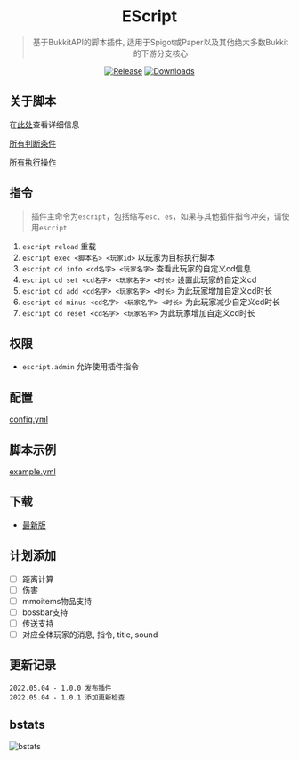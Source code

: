 <div align="center">

# EScript

> 基于BukkitAPI的脚本插件, 适用于Spigot或Paper以及其他绝大多数Bukkit的下游分支核心

[![Release](https://img.shields.io/github/v/release/4o4E/EScript?label=Release)](https://github.com/4o4E/EScript/releases/latest)
[![Downloads](https://img.shields.io/github/downloads/4o4E/EScript/total?label=Download)](https://github.com/4o4E/EScript/releases)

</div>

## 关于脚本

在[此处](docs/script.md)查看详细信息

[所有判断条件](docs/condition.md)

[所有执行操作](docs/execution.md)

## 指令

> 插件主命令为`escript`，包括缩写`esc`、`es`，如果与其他插件指令冲突，请使用`escript`

1. `escript reload` 重载
2. `escript exec <脚本名> <玩家id>` 以玩家为目标执行脚本
3. `escript cd info <cd名字> <玩家名字>` 查看此玩家的自定义cd信息
4. `escript cd set <cd名字> <玩家名字> <时长>` 设置此玩家的自定义cd
5. `escript cd add <cd名字> <玩家名字> <时长>` 为此玩家增加自定义cd时长
6. `escript cd minus <cd名字> <玩家名字> <时长>` 为此玩家减少自定义cd时长
7. `escript cd reset <cd名字> <玩家名字>` 为此玩家增加自定义cd时长

## 权限

- `escript.admin` 允许使用插件指令

## 配置

[config.yml](src/main/resources/config.yml)

## 脚本示例

[example.yml](src/main/resources/example.yml)

## 下载

- [最新版](https://github.com/4o4E/EScript/releases/latest)

## 计划添加

- [ ] 距离计算
- [ ] 伤害
- [ ] mmoitems物品支持
- [ ] bossbar支持
- [ ] 传送支持
- [ ] 对应全体玩家的消息, 指令, title, sound

## 更新记录

```
2022.05.04 - 1.0.0 发布插件
2022.05.04 - 1.0.1 添加更新检查
```

## bstats

![bstats](https://bstats.org/signatures/bukkit/EScript.svg)